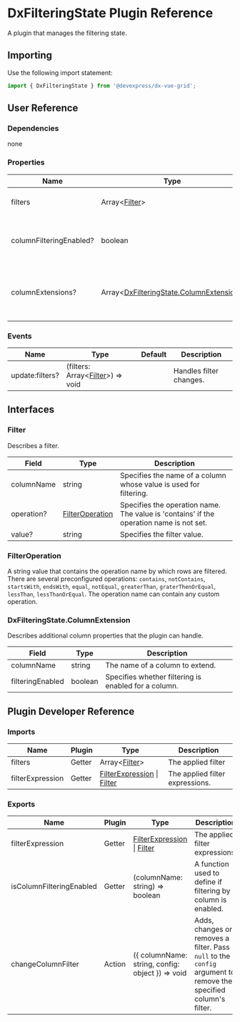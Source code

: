 # DxFilteringState Plugin Reference

A plugin that manages the filtering state.

## Importing

Use the following import statement:

```js
import { DxFilteringState } from '@devexpress/dx-vue-grid';
```

## User Reference

### Dependencies

none

### Properties

Name | Type | Default | Description
-----|------|---------|------------
filters | Array&lt;[Filter](#filter)&gt; | | Specifies the applied filters.
columnFilteringEnabled? | boolean | true | Specifies whether filtering is enabled for all columns.
columnExtensions? | Array&lt;[DxFilteringState.ColumnExtension](#dxfilteringstatecolumnextension)&gt; | | Additional column properties that the plugin can handle.

### Events

Name | Type | Default | Description
-----|------|---------|------------
update:filters? | (filters: Array&lt;[Filter](#filter)&gt;) => void | | Handles filter changes.

## Interfaces

### Filter

Describes a filter.

Field | Type | Description
------|------|------------
columnName | string | Specifies the name of a column whose value is used for filtering.
operation? | [FilterOperation](#filteroperation) | Specifies the operation name. The value is 'contains' if the operation name is not set.
value? | string | Specifies the filter value.

### FilterOperation

A string value that contains the operation name by which rows are filtered. There are several preconfigured operations: `contains`, `notContains`, `startsWith`, `endsWith`, `equal`, `notEqual`, `greaterThan`, `graterThenOrEqual`, `lessThan`, `lessThanOrEqual`. The operation name can contain any custom operation.

### DxFilteringState.ColumnExtension

Describes additional column properties that the plugin can handle.

Field | Type | Description
------|------|------------
columnName | string | The name of a column to extend.
filteringEnabled | boolean | Specifies whether filtering is enabled for a column.

## Plugin Developer Reference

### Imports

Name | Plugin | Type | Description
-----|--------|------|------------
filters | Getter | Array&lt;[Filter](#filter)&gt; | The applied filter
filterExpression | Getter | [FilterExpression](integrated-filtering.md#filterexpression) &#124; [Filter](#filter) | The applied filter expressions.

### Exports

Name | Plugin | Type | Description
-----|--------|------|------------
filterExpression | Getter  | [FilterExpression](integrated-filtering.md#filterexpression) &#124; [Filter](#filter) | The applied filter expressions.
isColumnFilteringEnabled | Getter | (columnName: string) => boolean | A function used to define if filtering by a column is enabled.
changeColumnFilter | Action | ({ columnName: string, config: object }) => void | Adds, changes or removes a filter. Pass `null` to the `config` argument to remove the specified column's filter.

